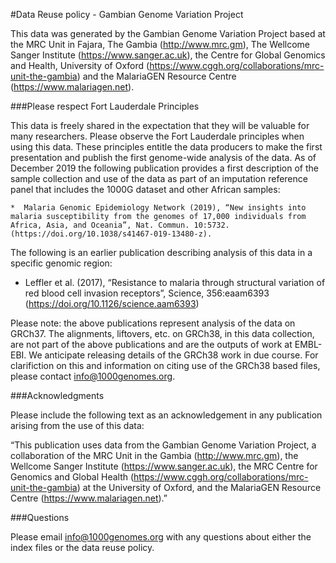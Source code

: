 #Data Reuse policy - Gambian Genome Variation Project
 
This data was generated by the Gambian Genome Variation Project based at the MRC Unit in Fajara, The Gambia (http://www.mrc.gm), The Wellcome Sanger Institute (https://www.sanger.ac.uk), the Centre for Global Genomics and Health, University of Oxford (https://www.cggh.org/collaborations/mrc-unit-the-gambia) and the MalariaGEN Resource Centre (https://www.malariagen.net).
 
###Please respect Fort Lauderdale Principles
 
This data is freely shared in the expectation that they will be valuable for many researchers. Please observe the Fort Lauderdale principles when using this data. These principles entitle the data producers to make the first presentation and publish the first genome-wide analysis of the data. As of December 2019 the following publication provides a first description of the sample collection and use of the data as part of an imputation reference panel that includes the 1000G dataset and other African samples:
 
    *  Malaria Genomic Epidemiology Network (2019), “New insights into malaria susceptibility from the genomes of 17,000 individuals from Africa, Asia, and Oceania”, Nat. Commun. 10:5732. (https://doi.org/10.1038/s41467-019-13480-z).
 
The following is an earlier publication describing analysis of this data in a specific genomic region:
 
  *   Leffler et al. (2017), “Resistance to malaria through structural variation of red blood cell invasion receptors”, Science, 356:eaam6393 (https://doi.org/10.1126/science.aam6393)

Please note: the above publications represent analysis of the data on GRCh37. The alignments, liftovers, etc. on GRCh38, in this data collection, are not part of the above publications and are the outputs of work at EMBL-EBI. We anticipate releasing details of the GRCh38 work in due course. For clarifiction on this and information on citing use of the GRCh38 based files, please contact info@1000genomes.org.
 
###Acknowledgments
 
Please include the following text as an acknowledgement in any publication arising from the use of this data:
 
“This publication uses data from the Gambian Genome Variation Project, a collaboration of the MRC Unit in the Gambia (http://www.mrc.gm), the Wellcome Sanger Institute (https://www.sanger.ac.uk), the MRC Centre for Genomics and Global Health (https://www.cggh.org/collaborations/mrc-unit-the-gambia) at the University of Oxford, and the MalariaGEN Resource Centre (https://www.malariagen.net).”
 
###Questions
 
Please email info@1000genomes.org with any questions about either the index files or the data reuse policy.
 
